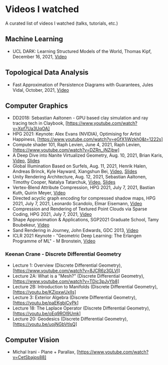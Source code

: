 # Videos I watched
A curated list of videos I watched (talks, tutorials, etc.)

## Machine Learning
- UCL DARK: Learning Structured Models of the World, Thomas Kipf, December 16, 2021, [Video](https://www.youtube.com/watch?v=oLKwRBeBRRA)

## Topological Data Analysis
- Fast Approximation of Persistence Diagrams with Guarantees, Jules Vidal, October, 2021, [Video](https://www.youtube.com/watch?v=QrgjeZ-pJVQ)

## Computer Graphics
- DD2018: Sebastian Aaltonen - GPU based clay simulation and ray tracing tech in Claybook, [https://www.youtube.com/watch?v=Xpf7Ua3UqOA]
- HPG 2021: Keynote: Alex Evans (NVIDIA), Optimising for Artist Happiness, [https://www.youtube.com/watch?v=eGfX1iWzkh0&t=1222s]
- Compute shader 101, Raph Levien, June 4, 2021, Raph Levien, [https://www.youtube.com/watch?v=DZRn_jNZjbw]
- A Deep Dive into Nanite Virtualized Geometry, Aug. 10, 2021, Brian Karis, [Video](https://youtu.be/eviSykqSUUw), [Slides](http://advances.realtimerendering.com/s2021/Karis_Nanite_SIGGRAPH_Advances_2021_final.pdf)
- Global Illumination Based on Surfels, Aug. 11, 2021, Henrik Halen, Andreas Brinck, Kyle Hayward, Xiangshun Bei, [Video](https://youtu.be/Uea9Wq1XdA4), [Slides](https://advances.realtimerendering.com/s2021/SIGGRAPH%20Advances%202021%20-%20Surfel%20GI.pdf)
- Unity Rendering Architecture, Aug. 12, 2021, Sebastian Aaltonen, Timothy Cooper, Natalya Tatarchuk, [Video](https://youtu.be/6LzcXPIWUbc), [Slides](http://enginearchitecture.realtimerendering.com/downloads/reac2021_unity_rendering_engine_architecture.pdf)
- Vertex-Blend Attribute Compression, HPG 2021, July 7, 2021, Bastian Kuth, Quirin Meyer, [Video](https://www.youtube.com/watch?v=L8IfdFokzDA&t=3920s)
- Directed acyclic graph encoding for compressed shadow maps, HPG 2021, July 7, 2021, Leonardo Scandolo, Elmar Eisemann, [Video](https://www.youtube.com/watch?v=L8IfdFokzDA&t=5710s)
- Compression and Rendering of Textured Point Clouds via Sparse Coding, HPG 2021, July 7, 2021, [Video](https://www.youtube.com/watch?v=L8IfdFokzDA&t=7290s)
- Shape Approximation & Applications, SGP2021 Graduate School, Tamy Boubekeur, [Video](https://www.youtube.com/watch?v=CjBTg1eXZz8)
- Sand Rendering in Journey, John Edwards, GDC 2013, [Video](https://www.youtube.com/watch?v=wt2yYnBRD3U)
- ICLR 2021 Keynote - "Geometric Deep Learning: The Erlangen Programme of ML" - M Bronstein, [Video](https://www.youtube.com/watch?v=w6Pw4MOzMuo)

### Keenan Crane - Discrete Differential Geometry
- Lecture 1: Overview (Discrete Differential Geometry), [https://www.youtube.com/watch?v=8JCR6z3GLVI]
- Lecture 2A: What is a "Mesh?" (Discrete Differential Geometry), [https://www.youtube.com/watch?v=TDic3pJyYb8]
- Lecture 2B: Introduction to Manifolds (Discrete Differential Geometry), [https://youtu.be/KZjoxwUxlIs]
- Lecture 3: Exterior Algebra (Discrete Differential Geometry), [https://youtu.be/paEKgbiCyPk]
- Lecture 18: The Laplace Operator (Discrete Differential Geometry), [https://youtu.be/oEq9ROl9Umk]
- Lecture 20: Geodesics (Discrete Differential Geometry), [https://youtu.be/uojNGbVtlsQ]

## Computer Vision
- Michal Irani - Plane + Parallax, [https://www.youtube.com/watch?v=CetSbajps88]